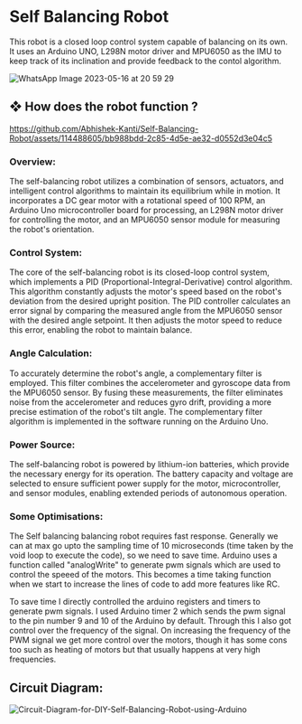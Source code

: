 
# Self Balancing Robot

This robot is a closed loop control system capable of balancing on its own. It uses an Arduino UNO, L298N motor driver and MPU6050 as the IMU to keep track of its inclination and provide feedback to the contol algorithm.


![WhatsApp Image 2023-05-16 at 20 59 29](https://github.com/Abhishek-Kanti/Self-Balancing-Robot/assets/114488605/7414491b-8554-469a-ba67-d906eef4d916)


## ❖ How does the robot function ?


https://github.com/Abhishek-Kanti/Self-Balancing-Robot/assets/114488605/bb988bdd-2c85-4d5e-ae32-d0552d3e04c5


### Overview:
The self-balancing robot utilizes a combination of sensors, actuators, and intelligent control algorithms to maintain its equilibrium while in motion. It incorporates a DC gear motor with a rotational speed of 100 RPM, an Arduino Uno microcontroller board for processing, an L298N motor driver for controlling the motor, and an MPU6050 sensor module for measuring the robot's orientation.

### Control System:
The core of the self-balancing robot is its closed-loop control system, which implements a PID (Proportional-Integral-Derivative) control algorithm. This algorithm constantly adjusts the motor's speed based on the robot's deviation from the desired upright position. The PID controller calculates an error signal by comparing the measured angle from the MPU6050 sensor with the desired angle setpoint. It then adjusts the motor speed to reduce this error, enabling the robot to maintain balance.

### Angle Calculation:
To accurately determine the robot's angle, a complementary filter is employed. This filter combines the accelerometer and gyroscope data from the MPU6050 sensor. By fusing these measurements, the filter eliminates noise from the accelerometer and reduces gyro drift, providing a more precise estimation of the robot's tilt angle. The complementary filter algorithm is implemented in the software running on the Arduino Uno.

### Power Source:
The self-balancing robot is powered by lithium-ion batteries, which provide the necessary energy for its operation. The battery capacity and voltage are selected to ensure sufficient power supply for the motor, microcontroller, and sensor modules, enabling extended periods of autonomous operation.

### Some Optimisations:
The Self balancing balancing robot requires fast response. Generally we can at max go upto the sampling time of 10 microseconds (time taken by the void loop to execute the code), so we need to save time. Arduino uses a function called "analogWrite" to generate pwm signals which are used to control the speeed of the motors. This becomes a time taking function when we start to increase the lines of code to add more features like RC. 

To save time I directly controlled the arduino registers and timers to generate pwm signals. I used Arduino timer 2 which sends the pwm signal to the pin number 9 and 10 of the Arduino by default. Through this I also got control over the frequency of the signal. On increasing the frequency of the PWM signal we get more control over the motors, though it has some cons too such as heating of motors but that usually happens at very high frequencies.

## Circuit Diagram:

![Circuit-Diagram-for-DIY-Self-Balancing-Robot-using-Arduino](https://github.com/Abhishek-Kanti/Self-Balancing-Robot/assets/114488605/ed9ff5af-5fbd-481c-88ec-1b16bd34e29a)

